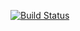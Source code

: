 [![Build Status](https://travis-ci.org/othree-oss/akka-ok.svg?branch=master)](https://travis-ci.org/othree-oss/akka-ok)